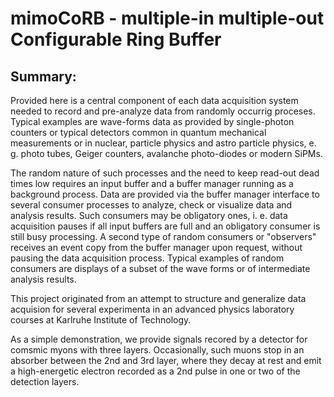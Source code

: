 # **mimoCoRB** - multiple-in multiple-out Configurable Ring Buffer

## Summary:

Provided here is a central component of each data acquisition system
needed to record and pre-analyze data from randomly occurrig proceses.
Typical examples are wave-forms data as provided by single-photon
counters or typical detectors common in quantum mechanical measurements
or in nuclear, particle physics and astro particle physics, e. g.
photo tubes, Geiger counters, avalanche photo-diodes or modern SiPMs.

The random nature of such processes and the need to keep read-out dead
times low requires an input buffer and a buffer manager running as
a background process. Data are provided via the buffer manager 
interface to several consumer processes to analyze, check or visualize
data and analysis results. Such consumers may be obligatory ones,
i. e. data acquisition pauses if all input buffers are full and an 
obligatory consumer is still busy processing. A second type of
random consumers or "observers" receives an event copy from the buffer
manager upon request, without pausing the data acquisition process.
Typical examples of random consumers are displays of a subset of the
wave forms or of intermediate analysis results.

This project originated from an attempt to structure and generalize
data acquision for several experimenta in an advanced physics laboratory
courses at Karlruhe Institute of Technology.

As a simple demonstration, we provide signals recored by a detector
for comsmic myons with three layers. Occasionally, such muons stop
in an absorber between the 2nd and 3rd layer, where they decay at rest
and emit a high-energetic electron recorded as a 2nd pulse in one or
two of the detection layers. 
